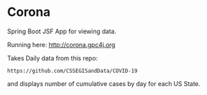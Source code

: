 # Corona

Spring Boot JSF App for viewing data.  

Running here:  http://corona.gpc4j.org

Takes Daily data from this repo:

    https://github.com/CSSEGISandData/COVID-19

and displays number of cumulative cases by day for each US State.


